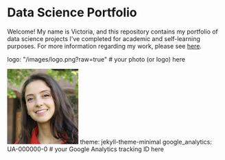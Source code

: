 # Data Science Portfolio 

Welcome! My name is Victoria, and this repository contains my portfolio of data science projects I've completed for academic and self-learning purposes. For more information regarding my work, please see [here](https://victoria-silva.carrd.co/).

logo: "/images/logo.png?raw=true" # your photo (or logo) here

![Alt Text](/images/logo1.png)
theme: jekyll-theme-minimal
google_analytics: UA-000000-0 # your Google Analytics tracking ID here
